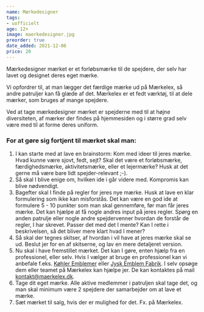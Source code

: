```yaml
---
name: Mærkedesigner
tags:
- uofficielt
age: 12+
image: maerkedesigner.jpg
preorder: true
date_added: 2021-12-06
price: 20
---
```

Mærkedesigner mærket er et forløbsmærke til de spejdere, der selv har lavet og designet deres eget mærke.

Vi opfordrer til, at man lægger det færdige mærke ud på Mærkelex, så andre patruljer kan få glæde af det.
Mærkelex er et fedt værktøj, til at dele mærker, som bruges af mange spejdere.

Ved at tage mærkedesigner mærket er spejderne med til at højne diversiteten, af mærker der findes på hjemmesiden og i større grad selv være med til at forme deres uniform.

### For at gøre sig fortjent til mærket skal man:

1. I kan starte med at lave en brainstorm: Kom med ideer til jeres mærke. Hvad kunne være sjovt, fedt, sejt? Skal det være et forløbsmærke, færdighedsmærke, aktivitetsmærke, eller et lejermærke? Husk at det gerne må være bare lidt spejder-relevant ;-).
2. Så skal I blive enige om, hvilken ide i går videre med. Kompromis kan blive nødvendigt.
3. Bagefter skal I finde på regler for jeres nye mærke. Husk at lave en klar formulering som ikke kan misforstås. Det kan være en god ide at formulere 5 - 10 punkter som man skal gennemføre, før man får jeres mærke. Det kan hjælpe at få nogle andres input på jeres regler. Spørg en anden patrulje eller nogle andre spejdervenner hvordan de forstår de regler, I har skrevet. Passer det med det I mente? Kan I rette i beskrivelsen, så det bliver mere klart hvad I mener?
4. Så skal der tegnes skitser, af hvordan i vil have at jeres mærke skal se ud. Beslut jer for en af skitserne, og lav en mere detaljeret version.
5. Nu skal i have fremstillet mærket. Det kan I gøre, enten hjælp fra en professionel, eller selv. Hvis I vælger at bruge en professionel kan vi anbefale f.eks. [Køhler Emblemer](https://emblemer.dk/) eller [Jysk Emblem Fabrik](https://www.jef.dk/da/). I selv opsøge dem eller teamet på Mærkelex kan hjælpe jer. De kan kontaktes på mail <kontakt@maerkelex.dk>.
6. Tage dit eget mærke. Alle aktive medlemmer i patruljen skal tage det, og man skal minimum være 2 spejdere der samarbejder om at lave et mærke.
7. Sæt mærket til salg, hvis der er mulighed for det. Fx. på Mærkelex.
